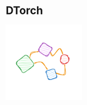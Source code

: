 # DTorch
<kbd>
<img src="https://raw.githubusercontent.com/Just1truc/dtorch/main/.asset/2023-06-07-09%2038%2034-screenshot.png" data-canonical-src="https://raw.githubusercontent.com/Just1truc/dtorch/main/.asset/2023-06-07-09%2038%2034-screenshot.png" width="200" height="200"/><kbd/>
